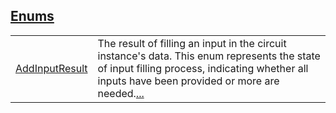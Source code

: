 
[Enums](./core-circuit-enums.md)
 ---
| | |
|:---|:---|
| [AddInputResult](./core-circuit-AddInputResult.md) | The result of filling an input in the circuit instance's data. This enum represents the state of input filling process, indicating whether all inputs have been provided or more are needed.[...](./core-circuit-AddInputResult.md) |
